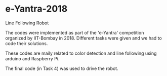 # e-Yantra-2018
Line Following Robot

The codes were implemented as part of the 'e-Yantra' competition organized by IIT-Bombay in 2018. 
Different tasks were given and we had to code their solutions.

These codes are maily related to color detection and line following using arduino and Raspberry Pi.

The final code (in Task 4) was used to drive the robot.
